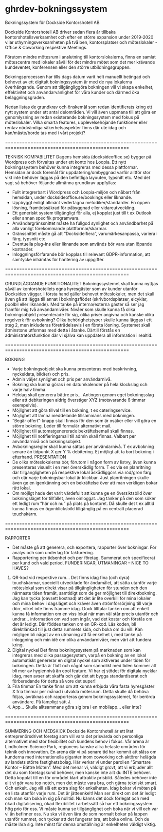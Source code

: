# ghrdev-bokningssystem
Bokningssystem för Dockside Kontorshotell AB

Dockside Kontorshotell AB driver sedan flera år tillbaka kontorshotellsverksamhet och efter
en större expansion under 2019-2020 vilar uthyrningsverksamheten på två ben,
kontorsplatser och möteslokaler - Office & Coworking respektive Meetings.

Förutom mindre mötesrum i anslutning till kontorslokalerna, finns en samlat mötescentra
med lokaler såväl för det mindre mötet som det mer krävande kundeventet, konferensen
eller den större utbildningsgruppen.

Bokningsprocessen har tills dags datum varit helt manuellt betingad och behovet av ett
digitalt bokningssystem är med de nya lokalerna överhängande. Genom att tillgängliggöra
bokningen vill vi skapa enkelhet, effektivitet och användarvänlighet för våra kunder och
därmed öka beläggningsgraden.

Nedan listas de grundkrav och önskemål som redan identifierats kring ett nytt system under
ett antal delområden. Vi vill även uppmana till att göra en genomlysning av redan
existerande bokningssystem med fokus på möteslokaler. Vilka smarta features,
upplevelsehöjande funktioner eller rentav nödvändiga säkerhetsaspekter finns där ute idag
och kan/måste/borde tas med i vårt projekt?

==================================================================================================

TEKNISK KOMPABILITET
Dagens hemsida (docksideoffice.se) bygger på Wordpress och förvaltas under ett konto hos
Loopia. Ett nytt bokningssystem behöver kunna integreras med dessa plattformar.
Hemsidan är dock föremål för uppdatering/ombyggnad varför alltför stor vikt inte behöver
läggas på den befintliga layouten, typsnitt etc. Med det sagt så behöver följande allmänna
grundkrav uppfyllas:

- Fullt integrerbart i Wordpress och Loopia-miljön och nåbart från hemsidan, under
docksideoffice.se/bookings eller liknande.
- Uppbyggt enligt allmänt vedertagna metodiker/standarder. En öppen lösning,
framtidssäkrad för påbyggnad eller vidareutveckling.
- Ett generiskt system tillgängligt för alla, ej kopplat just till t ex Outlook eller annan
specifik programvara.
- Användargränssnittet måste ha fullgod synlighet och användbarhet på alla vanligt
förekommande plattformar/skärmar.
- Gränssnittet måste gå att ”Docksideifiera”, varumärkesanpassa, variera i färg,
typsnitt etc.
- Eventuella plug-ins eller liknande som används bör vara utan löpande kostnader.
- Inloggningsförfarande bör kopplas till relevant GDPR-information, att samtycke
inhämtas för hantering av uppgifter.

==================================================================================================

GRUNDLÄGGANDE FUNKTIONALITET
Bokningssystemet skall kunna nyttjas såväl av kontorshotellets egna hyresgäster som av
kunder utanför Docksides väggar. I första hand gäller behovet möteslokaler, men det skall
även gå att lägga till annat i bokningsflödet (skrivbordsplatser, elcyklar, poolbil eller
liknande).
Med tanke på interna/externa gäster så ser jag framför mig två användarnivåer. Nivåer som
skulle kunna få olika bokningsobjekt presenterade för sig, olika priser angivna och kanske
olika regelverk för avbokning? Olika behörighetstyper skulle kunna läggas i ett steg 2, men
inkluderas företrädelsevis i en första lösning. Systemet skall åtminstone utformas med detta
i åtanke. Därtill förstås en administratörsfunktion där vi själva kan uppdatera all information
i realtid.

==================================================================================================

BOKNING
- Varje bokningsobjekt ska kunna presenteras med beskrivning, nyckeldata, bild(er)
och pris.
- Admin väljer synlighet och pris per användarnivå.
- Bokning ska kunna göras i en datumkalender på hela klockslag och varje halv timma.
- Heldag skall generera bättre pris… Antingen genom eget bokningsslag eller att
debiteringen aldrig överstiger XYZ (motsvarande 6 timmar exempelvis).
- Möjlighet att göra tillval till en bokning, t ex cateringservice.
- Möjlighet att lämna meddelande tillsammans med bokningen.
- ”Begär offert”-knapp skall finnas för den som är osäker eller vill göra en större
bokning. Leder till formulär alternativt mail.
- Möjlighet till automatgenererade bekräftelsemail skall finnas.
- Möjlighet till notifieringsmail till admin skall finnas. Valbart per användarnivå och
bokningsobjekt.
- Avbokningsregler skall kunna sättas per användarnivå. T ex avbokning senare än
tidpunkt X ger Y % debitering. Ej möjligt att ta bort bokning i efterhand.
PRESENTATION
- De olika möteslokalerna bör, förutom i någon form av listvy, även kunna presenteras
visuellt i en mer överskådlig form. T ex via en planritning där tillgängligheten på
respektive lokal åskådliggörs via röd/grön färg och där varje bokningsbar lokal är
klickbar. Just planritningen skulle även ge en igenkänning och en bekräftelse över att
man verkligen bokar rätt lokal.
- Om möjligt hade det varit värdefullt att kunna ge en översiktsbild över bokningsläget
för tillfället, även oinloggat. Jag tänker på den som söker ett ledigt rum ”här och nu”
på plats på kontoret. Då skulle det t ex alltid kunna finnas en ögonblicksbild tillgänglig
på en centralt placerad touchskärm.

==================================================================================================

RAPPORTER
- Det måste gå att generera, och exportera, rapporter över bokningar. För analys och
som underlag för fakturering.
- Rapportering per tidsenhet och per företag. Summerat och specificerat per kund och
vald period.
FUNDERINGAR, UTMANINGAR – NICE TO HAVES?
1. QR-kod vid respektive rum…
Det finns idag fina (och dyra) touchskärmar, speciellt utvecklade för ändamålet, att sätta
utanför varje möteslokal som direkt visar på tillgängligheten för stunden och den närmaste
tiden framåt, samtidigt som de ger möjlighet till direktbokning.
Jag kan tycka (oavsett kostnad) att det är lite overkill för mina lokaler och mina behov i
dagsläget och kräver även strömförsörjning till varje dörr, vilket inte finns framme idag.
Dock tilltalar tanken om att enkelt kunna få information om en viss lokal när man väl står
precis utanför och undrar… information om vad som ingår, vad det kostar och förstås om det
är ledigt. Där föddes tanken om en QR-kod. Läs koden, bli direktlänkad till just detta
rummets sida, och boka om du vill. Kan möjligen bli något av en utmaning att få enkelhet i,
med tanke på inloggning och min idé om olika användarnivåer, men värt att fundera kring.
2. Digital nyckel
Det finns bokningssystem på marknaden som kan integreras med olika passagesystem, varpå
en bokning av en lokal automatiskt genererar en digital nyckel som aktiveras under tiden för
bokningen. Detta är flott och något som sannolikt med tiden kommer att bli mer av
hygiennivå än cool feature. Vi har ej stödet för digitala nycklar idag, men avser att skaffa och
går det att bygga standardiserat och förberedande för detta så vore det super!
3. Fria timmar
En tanke finns om att kunna erbjuda våra fasta hyresgäster X fria timmar per månad i
utvalda mötesrum. Detta skulle då behöva följas, avräknas och rapporteras genom
bokningssystemet, för berörda användare. På lämpligt sätt J.
4. App…
Skulle alltsammans göra sig bra i en mobilapp… eller inte?

==================================================================================================

SUMMERING OCH MEDSKICK
Dockside Kontorshotell är ett litet entreprenörsdrivet företag som vill vara det prisvärda och
personliga alternativet med stor flexibilitet och kundens behov i fokus. Vår arena är
Lindholmen Science Park, regionens kanske allra hetaste områden för teknik och innovation.
En arena där vi på senare tid har kommit att slåss om kunderna med internationella giganter
inom coworking och aktörer helägda av landets större fastighetsbolag.
Här verkar vi under parollen ”Smartare Kontor – Bättre Möten”. Med det menar vi, väldigt
grovt, att vi erbjuder allt det du som företagskund behöver, men kanske inte allt du INTE
behöver. Detta kopplat till en för området klart attraktiv prisbild.
Således behöver inte allt vi gör vara top notch, men det måste vara bra, och gärna tekniskt
smart. Och enkelt.
Jag vill slå ett extra slag för enkelheten. Idag bokar vi möten på en lista utanför varje rum.
Det är jätteenkelt! Man ser direkt om det är ledigt och man kan boka in sig på nolltid. Nu
känns det dock förlegat och med ökad digitalisering, ökad flexibilitet i arbetssätt så har ett
bokningssystem hög prio för oss. Vi måste kunna se tillgänglighet och boka när vi vill och var
vi än befinner oss.
Nu ska vi även lära de som normalt bokar på lappen utanför rummet, och tycker att det
fungerar bra, att boka online. Och de måste lära sig. Inte minst för denna omställning är
enkelheten väldigt viktig.
